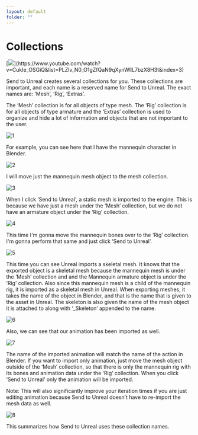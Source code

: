 ```yaml
---
layout: default
folder: ""
---
```


# Collections
[![](https://blender-tools-documentation.s3.amazonaws.com/send-to-unreal/videos/thumbnails/collections.png?)](https://www.youtube.com/watch?v=CukIe_OSGiQ&list=PLZlv_N0_O1gZfQaN9qXynWllL7bzX8H3t&index=3)



Send to Unreal creates several collections for you. These collections are important, and each name is a reserved name for Send to Unreal. The exact names are: ‘Mesh’, ‘Rig’, ‘Extras’.

The ‘Mesh’ collection is for all objects of type mesh. The ‘Rig’ collection is for all objects of type armature and the ‘Extras’ collection is used to organize and hide a lot of information and objects that are not important to the user.

![1](https://blender-tools-documentation.s3.amazonaws.com/send-to-unreal/images/collections/1.png)

For example, you can see here that I have the mannequin character in Blender.

![2](https://blender-tools-documentation.s3.amazonaws.com/send-to-unreal/images/collections/2.png)

I will move just the mannequin mesh object to the mesh collection.

![3](https://blender-tools-documentation.s3.amazonaws.com/send-to-unreal/images/collections/3.png)

When I click ‘Send to Unreal’, a static mesh is imported to the engine. This is because we have just a mesh under the ‘Mesh’ collection, but we do not have an armature object under the ‘Rig’ collection.

![4](https://blender-tools-documentation.s3.amazonaws.com/send-to-unreal/images/collections/4.png)

This time I'm gonna move the mannequin bones over to the ‘Rig’ collection. I'm gonna perform that same and just click ‘Send to Unreal’.

![5](https://blender-tools-documentation.s3.amazonaws.com/send-to-unreal/images/collections/5.png)

This time you can see Unreal imports a skeletal mesh. It knows that the exported object is a skeletal mesh because the mannequin mesh is under the ‘Mesh’ collection and and the Mannequin armature object is under the ‘Rig’ collection. Also since this mannequin mesh is a child of the mannequin rig, it is imported as a skeletal mesh in Unreal. When exporting meshes, it takes the name of the object in Blender, and that is the name that is given to the asset in Unreal. The skeleton is also given the name of the mesh object it is attached to along with ‘_Skeleton’ appended to the name.

![6](https://blender-tools-documentation.s3.amazonaws.com/send-to-unreal/images/collections/6.png)

Also, we can see that our animation has been imported as well.

![7](https://blender-tools-documentation.s3.amazonaws.com/send-to-unreal/images/collections/7.png)


The name of the imported animation will match the name of the action in Blender. If you want to import only animation, just move the mesh object outside of the ‘Mesh’ collection, so that there is only the mannequin rig with its bones and animation data under the ‘Rig’ collection. When you click ‘Send to Unreal’ only the animation will be imported.


Note: This will also significantly improve your iteration times if you are just editing animation because Send to Unreal doesn’t have to re-import the mesh data as well.

![8](https://blender-tools-documentation.s3.amazonaws.com/send-to-unreal/images/collections/8.png)

This summarizes how Send to Unreal uses these collection names.